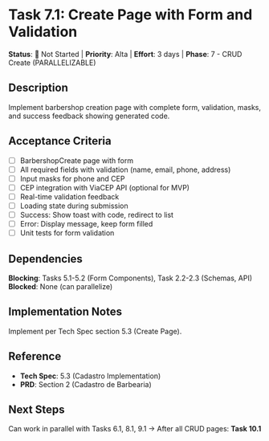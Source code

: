 # Task 7.1: Create Page with Form and Validation

**Status**: 🔵 Not Started | **Priority**: Alta | **Effort**: 3 days | **Phase**: 7 - CRUD Create (PARALLELIZABLE)

## Description
Implement barbershop creation page with complete form, validation, masks, and success feedback showing generated code.

## Acceptance Criteria
- [ ] BarbershopCreate page with form
- [ ] All required fields with validation (name, email, phone, address)
- [ ] Input masks for phone and CEP
- [ ] CEP integration with ViaCEP API (optional for MVP)
- [ ] Real-time validation feedback
- [ ] Loading state during submission
- [ ] Success: Show toast with code, redirect to list
- [ ] Error: Display message, keep form filled
- [ ] Unit tests for form validation

## Dependencies
**Blocking**: Tasks 5.1-5.2 (Form Components), Task 2.2-2.3 (Schemas, API)
**Blocked**: None (can parallelize)

## Implementation Notes
Implement per Tech Spec section 5.3 (Create Page).

## Reference
- **Tech Spec**: 5.3 (Cadastro Implementation)
- **PRD**: Section 2 (Cadastro de Barbearia)

## Next Steps
Can work in parallel with Tasks 6.1, 8.1, 9.1
→ After all CRUD pages: **Task 10.1**
